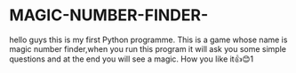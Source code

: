 # MAGIC-NUMBER-FINDER-
hello guys this is my first Python programme. This is a game whose name is magic number finder,when you run this program it will ask you some simple questions and at the end you will see a magic. How you like it👍😊1
